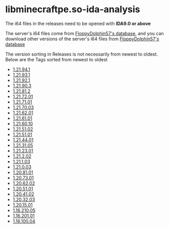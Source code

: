 # libminecraftpe.so-ida-analysis
The i64 files in the releases need to be opened with **IDA9.0 or above**  

The server's i64 files come from [FloppyDolphin57's database](https://www.mediafire.com/folder/ammda8wfvbw9x/), and you can download other versions of the server's i64 files from [FloppyDolphin57's database](https://www.mediafire.com/folder/ammda8wfvbw9x/)

The version sorting in Releases is not necessarily from newest to oldest. Below are the Tags sorted from newest to oldest

- [1.21.94.1](https://github.com/1503Dev/libminecraftpe.so-ida-analysis/releases/tag/1.21.94.1)
- [1.21.93.1](https://github.com/1503Dev/libminecraftpe.so-ida-analysis/releases/tag/1.21.93.1)
- [1.21.92.1](https://github.com/1503Dev/libminecraftpe.so-ida-analysis/releases/tag/1.21.92.1)
- [1.21.90.3](https://github.com/1503Dev/libminecraftpe.so-ida-analysis/releases/tag/1.21.90.3)
- [1.21.81.2](https://github.com/1503Dev/libminecraftpe.so-ida-analysis/releases/tag/1.21.81.2)
- [1.21.72.01](https://github.com/1503Dev/libminecraftpe.so-ida-analysis/releases/tag/1.21.72.01)
- [1.21.71.01](https://github.com/1503Dev/libminecraftpe.so-ida-analysis/releases/tag/1.21.71.01)
- [1.21.70.03](https://github.com/1503Dev/libminecraftpe.so-ida-analysis/releases/tag/1.21.70.03)
- [1.21.62.01](https://github.com/1503Dev/libminecraftpe.so-ida-analysis/releases/tag/1.21.62.01)
- [1.21.61.01](https://github.com/1503Dev/libminecraftpe.so-ida-analysis/releases/tag/1.21.61.01)
- [1.21.60.10](https://github.com/1503Dev/libminecraftpe.so-ida-analysis/releases/tag/1.21.60.10)
- [1.21.51.02](https://github.com/1503Dev/libminecraftpe.so-ida-analysis/releases/tag/1.21.51.02)
- [1.21.51.01](https://github.com/1503Dev/libminecraftpe.so-ida-analysis/releases/tag/1.21.51.01)
- [1.21.44.01](https://github.com/1503Dev/libminecraftpe.so-ida-analysis/releases/tag/1.21.44.01)
- [1.21.31.05](https://github.com/1503Dev/libminecraftpe.so-ida-analysis/releases/tag/1.21.31.05)
- [1.21.23.01](https://github.com/1503Dev/libminecraftpe.so-ida-analysis/releases/tag/1.21.23.01)
- [1.21.2.02](https://github.com/1503Dev/libminecraftpe.so-ida-analysis/releases/tag/1.21.2.02)
- [1.21.1.03](https://github.com/1503Dev/libminecraftpe.so-ida-analysis/releases/tag/1.21.1.03)
- [1.21.0.03](https://github.com/1503Dev/libminecraftpe.so-ida-analysis/releases/tag/1.21.0.03)
- [1.20.81.01](https://github.com/1503Dev/libminecraftpe.so-ida-analysis/releases/tag/1.20.81.01)
- [1.20.73.01](https://github.com/1503Dev/libminecraftpe.so-ida-analysis/releases/tag/1.20.73.01)
- [1.20.62.02](https://github.com/1503Dev/libminecraftpe.so-ida-analysis/releases/tag/1.20.62.02)
- [1.20.51.01](https://github.com/1503Dev/libminecraftpe.so-ida-analysis/releases/tag/1.20.51.01)
- [1.20.41.02](https://github.com/1503Dev/libminecraftpe.so-ida-analysis/releases/tag/1.20.41.02)
- [1.20.32.03](https://github.com/1503Dev/libminecraftpe.so-ida-analysis/releases/tag/1.20.32.03)
- [1.20.15.01](https://github.com/1503Dev/libminecraftpe.so-ida-analysis/releases/tag/1.20.15.01)
- [1.16.210.05](https://github.com/1503Dev/libminecraftpe.so-ida-analysis/releases/tag/1.16.210.05)
- [1.16.201.01](https://github.com/1503Dev/libminecraftpe.so-ida-analysis/releases/tag/1.16.201.01)
- [1.16.100.04](https://github.com/1503Dev/libminecraftpe.so-ida-analysis/releases/tag/1.16.100.04)
